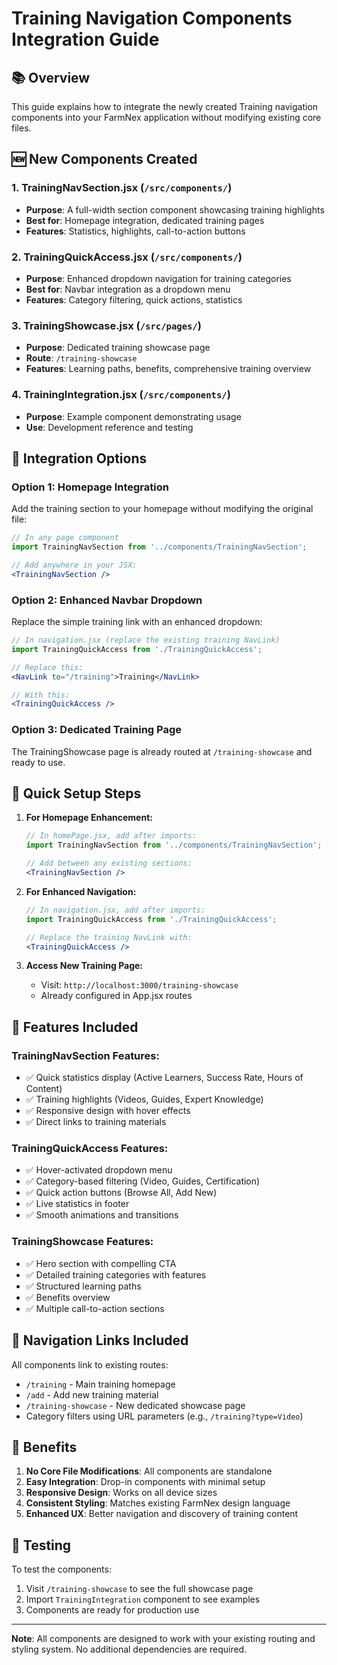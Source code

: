 # Training Navigation Components Integration Guide

## 📚 Overview
This guide explains how to integrate the newly created Training navigation components into your FarmNex application without modifying existing core files.

## 🆕 New Components Created

### 1. **TrainingNavSection.jsx** (`/src/components/`)
- **Purpose**: A full-width section component showcasing training highlights
- **Best for**: Homepage integration, dedicated training pages
- **Features**: Statistics, highlights, call-to-action buttons

### 2. **TrainingQuickAccess.jsx** (`/src/components/`)
- **Purpose**: Enhanced dropdown navigation for training categories
- **Best for**: Navbar integration as a dropdown menu
- **Features**: Category filtering, quick actions, statistics

### 3. **TrainingShowcase.jsx** (`/src/pages/`)
- **Purpose**: Dedicated training showcase page
- **Route**: `/training-showcase`
- **Features**: Learning paths, benefits, comprehensive training overview

### 4. **TrainingIntegration.jsx** (`/src/components/`)
- **Purpose**: Example component demonstrating usage
- **Use**: Development reference and testing

## 🔧 Integration Options

### Option 1: Homepage Integration
Add the training section to your homepage without modifying the original file:

```jsx
// In any page component
import TrainingNavSection from '../components/TrainingNavSection';

// Add anywhere in your JSX:
<TrainingNavSection />
```

### Option 2: Enhanced Navbar Dropdown
Replace the simple training link with an enhanced dropdown:

```jsx
// In navigation.jsx (replace the existing training NavLink)
import TrainingQuickAccess from './TrainingQuickAccess';

// Replace this:
<NavLink to="/training">Training</NavLink>

// With this:
<TrainingQuickAccess />
```

### Option 3: Dedicated Training Page
The TrainingShowcase page is already routed at `/training-showcase` and ready to use.

## 🚀 Quick Setup Steps

1. **For Homepage Enhancement:**
   ```jsx
   // In homePage.jsx, add after imports:
   import TrainingNavSection from '../components/TrainingNavSection';
   
   // Add between any existing sections:
   <TrainingNavSection />
   ```

2. **For Enhanced Navigation:**
   ```jsx
   // In navigation.jsx, add after imports:
   import TrainingQuickAccess from './TrainingQuickAccess';
   
   // Replace the training NavLink with:
   <TrainingQuickAccess />
   ```

3. **Access New Training Page:**
   - Visit: `http://localhost:3000/training-showcase`
   - Already configured in App.jsx routes

## 🎨 Features Included

### TrainingNavSection Features:
- ✅ Quick statistics display (Active Learners, Success Rate, Hours of Content)
- ✅ Training highlights (Videos, Guides, Expert Knowledge)
- ✅ Responsive design with hover effects
- ✅ Direct links to training materials

### TrainingQuickAccess Features:
- ✅ Hover-activated dropdown menu
- ✅ Category-based filtering (Video, Guides, Certification)
- ✅ Quick action buttons (Browse All, Add New)
- ✅ Live statistics in footer
- ✅ Smooth animations and transitions

### TrainingShowcase Features:
- ✅ Hero section with compelling CTA
- ✅ Detailed training categories with features
- ✅ Structured learning paths
- ✅ Benefits overview
- ✅ Multiple call-to-action sections

## 🔗 Navigation Links Included

All components link to existing routes:
- `/training` - Main training homepage
- `/add` - Add new training material
- `/training-showcase` - New dedicated showcase page
- Category filters using URL parameters (e.g., `/training?type=Video`)

## 🎯 Benefits

1. **No Core File Modifications**: All components are standalone
2. **Easy Integration**: Drop-in components with minimal setup
3. **Responsive Design**: Works on all device sizes
4. **Consistent Styling**: Matches existing FarmNex design language
5. **Enhanced UX**: Better navigation and discovery of training content

## 🧪 Testing

To test the components:
1. Visit `/training-showcase` to see the full showcase page
2. Import `TrainingIntegration` component to see examples
3. Components are ready for production use

---

**Note**: All components are designed to work with your existing routing and styling system. No additional dependencies are required.
